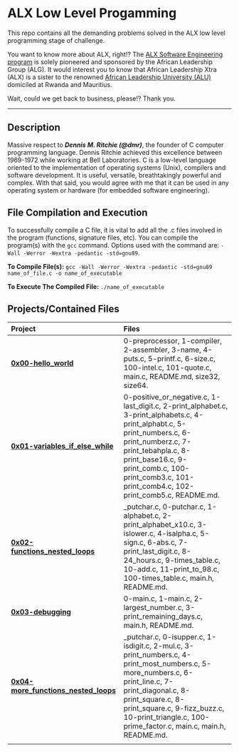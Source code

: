 # ALX Low Level Progamming

This repo contains all the demanding problems solved in the ALX low level programming stage of challenge.

You want to know more about ALX, right!? The [ALX Software Engineering program](https://www.alxafrica.com/) is solely pioneered and sponsored by the African Leadership Group (ALG). It would interest you to know that African Leadership Xtra (ALX) is a sister to the renowned [African Leadership University (ALU)](https://www.alueducation.com/) domiciled at Rwanda and Mauritius.

Wait, could we get back to business, please!? Thank you.

----------------------

## Description

Massive respect to ***Dennis M. Ritchie (@dmr)***, the founder of C computer programming language. Dennis Ritchie achieved this excellence between 1969-1972 while working at Bell Laboratories. C is a low-level language oriented to the implementation of operating systems (Unix), compilers and software development. It is useful, versatile, breathtakingly powerful and complex. With  that said, you would agree with me that it can be used in any operating system or hardware (for embedded software engineering).

## File Compilation and Execution

To successfully compile a C file, it is vital to add all the .c files involved in the program (functions, signature files, etc). You can compile the program(s) with the `gcc` command. Options used with the command are: `-Wall -Werror -Wextra -pedantic -std=gnu89`.

**To Compile File(s):**
`gcc -Wall -Werror -Wextra -pedantic -std=gnu89 name_of_file.c -o name_of_executable`

**To Execute The Compiled File:**
`./name_of_executable`

## Projects/Contained Files

| Project | Files |
| :-- | :-- |
|**[0x00-hello_world](https://github.com/gadcode/alx-low_level_programming/tree/master/0x00-hello_world)**|0-preprocessor, 1-compiler, 2-assembler, 3-name, 4-puts.c, 5-printf.c, 6-size.c, 100-intel.c, 101-quote.c, main.c, README.md, size32, size64.|
|**[0x01-variables_if_else_while](https://github.com/gadcode/alx-low_level_programming/tree/master/0x01-variables_if_else_while)**|0-positive_or_negative.c, 1-last_digit.c, 2-print_alphabet.c, 3-print_alphabets.c, 4-print_alphabt.c, 5-print_numbers.c, 6-print_numberz.c, 7-print_tebahpla.c, 8-print_base16.c, 9-print_comb.c, 100-print_comb3.c, 101-print_comb4.c, 102-print_comb5.c, README.md.|
|**[0x02-functions_nested_loops](https://github.com/gadcode/alx-low_level_programming/tree/master/0x02-functions_nested_loops)**|_putchar.c, 0-putchar.c, 1-alphabet.c, 2-print_alphabet_x10.c, 3-islower.c, 4-isalpha.c, 5-sign.c, 6-abs.c, 7-print_last_digit.c, 8-24_hours.c, 9-times_table.c, 10-add.c, 11-print_to_98.c, 100-times_table.c, main.h, README.md.|
|**[0x03-debugging](https://github.com/gadcode/alx-low_level_programming/tree/master/0x03-debugging)**|0-main.c, 1-main.c, 2-largest_number.c, 3-print_remaining_days.c, main.h, README.md.|
|**[0x04-more_functions_nested_loops](https://github.com/gadcode/alx-low_level_programming/tree/master/0x04-more_functions_nested_loops)**|_putchar.c, 0-isupper.c, 1-isdigit.c, 2-mul.c, 3-print_numbers.c, 4-print_most_numbers.c, 5-more_numbers.c, 6-print_line.c, 7-print_diagonal.c, 8-print_square.c, 8-print_square.c, 9-fizz_buzz.c, 10-print_triangle.c, 100-prime_factor.c, main.c, main.h, README.md.|
|                       |                       |

